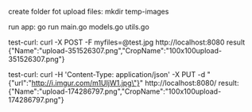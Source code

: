 create folder fot upload files: mkdir temp-images

run app: go run main.go models.go utils.go

test-curl: curl -X POST -F myfiles=@test.jpg http://localhost:8080
result {"Name":"upload-351526307.png","CropName":"100x100upload-351526307.png"}

test-curl: curl -H 'Content-Type: application/json' -X PUT -d "{\"url\":\"http://i.imgur.com/m1UIjW1.jpg\"}" http://localhost:8080/
result: {"Name":"upload-174286797.png","CropName":"100x100upload-174286797.png"}
